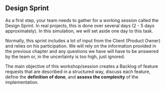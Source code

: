 ## Design Sprint

As a first step, your team needs to gather for a working session called the Design Sprint. In real projects, this is done over several days (2 - 5 days approximately). In this simulation, we will set aside one day to this task.

Normally, this sprint includes a lot of input from the Client (Product Owner) and relies on his participation. We will rely on the information provided in the previous chapter and any questions we have will have to be answered by the team or, in the uncertainty is too high, just ignored.

The main objective of this workshop/session creates a Backlog of feature requests that are described in a structured way, discuss each feature, define the **definition of done**, and **assess the complexity** of the implementation.